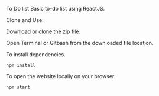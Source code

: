 To Do list
Basic to-do list using ReactJS.

Clone and Use:

  Download or clone the zip file.

  Open Terminal or Gitbash from the downloaded file location.

  To install dependencies.

    npm install

  To open the website locally on your browser.

    npm start



